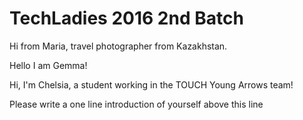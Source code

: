 # TechLadies 2016 2nd Batch

Hi from Maria, travel photographer from Kazakhstan.

Hello I am Gemma!

Hi, I'm Chelsia, a student working in the TOUCH Young Arrows team! 

Please write a one line introduction of yourself above this line
